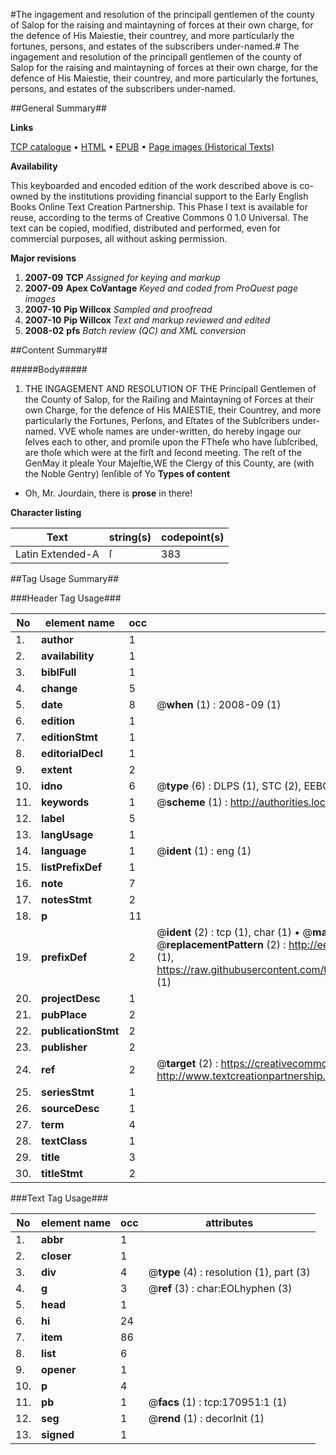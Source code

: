 #The ingagement and resolution of the principall gentlemen of the county of Salop for the raising and maintayning of forces at their own charge, for the defence of His Maiestie, their countrey, and more particularly the fortunes, persons, and estates of the subscribers under-named.#
The ingagement and resolution of the principall gentlemen of the county of Salop for the raising and maintayning of forces at their own charge, for the defence of His Maiestie, their countrey, and more particularly the fortunes, persons, and estates of the subscribers under-named.

##General Summary##

**Links**

[TCP catalogue](http://www.ota.ox.ac.uk/tcp/)  • 
[HTML](http://tei.it.ox.ac.uk/tcp/Texts-HTML/free/A84/A84430.html)  • 
[EPUB](http://tei.it.ox.ac.uk/tcp/Texts-EPUB/free/A84/A84430.epub) • 
[Page images (Historical Texts)](https://data.historicaltexts.jisc.ac.uk/view?pubId=eebo-99897819e&pageId=eebo-99897819e-170951-1)

**Availability**

This keyboarded and encoded edition of the
	       work described above is co-owned by the institutions
	       providing financial support to the Early English Books
	       Online Text Creation Partnership. This Phase I text is
	       available for reuse, according to the terms of Creative
	       Commons 0 1.0 Universal. The text can be copied,
	       modified, distributed and performed, even for
	       commercial purposes, all without asking permission.

**Major revisions**

1. __2007-09__ __TCP__ *Assigned for keying and markup*
1. __2007-09__ __Apex CoVantage__ *Keyed and coded from ProQuest page images*
1. __2007-10__ __Pip Willcox__ *Sampled and proofread*
1. __2007-10__ __Pip Willcox__ *Text and markup reviewed and edited*
1. __2008-02__ __pfs__ *Batch review (QC) and XML conversion*

##Content Summary##

#####Body#####

1. THE INGAGEMENT AND RESOLUTION OF THE Principall Gentlemen of the County of Salop, for the Raiſing and Maintayning of Forces at their own Charge, for the defence of His MAIESTIE, their Countrey, and more particularly the Fortunes, Perſons, and Eſtates of the Subſcribers under-named.
VVE whoſe names are under-written, do hereby ingage our ſelves each to other, and promiſe upon the FTheſe who have ſubſcribed, are thoſe which were at the firſt and ſecond meeting. The reſt of the GenMay it pleaſe Your Majeſtie,WE the Clergy of this County, are (with the Noble Gentry) ſenſible of Yo
**Types of content**

  * Oh, Mr. Jourdain, there is **prose** in there!

**Character listing**


|Text|string(s)|codepoint(s)|
|---|---|---|
|Latin Extended-A|ſ|383|

##Tag Usage Summary##

###Header Tag Usage###

|No|element name|occ|attributes|
|---|---|---|---|
|1.|__author__|1||
|2.|__availability__|1||
|3.|__biblFull__|1||
|4.|__change__|5||
|5.|__date__|8| @__when__ (1) : 2008-09 (1)|
|6.|__edition__|1||
|7.|__editionStmt__|1||
|8.|__editorialDecl__|1||
|9.|__extent__|2||
|10.|__idno__|6| @__type__ (6) : DLPS (1), STC (2), EEBO-CITATION (1), PROQUEST (1), VID (1)|
|11.|__keywords__|1| @__scheme__ (1) : http://authorities.loc.gov/ (1)|
|12.|__label__|5||
|13.|__langUsage__|1||
|14.|__language__|1| @__ident__ (1) : eng (1)|
|15.|__listPrefixDef__|1||
|16.|__note__|7||
|17.|__notesStmt__|2||
|18.|__p__|11||
|19.|__prefixDef__|2| @__ident__ (2) : tcp (1), char (1)  •  @__matchPattern__ (2) : ([0-9\-]+):([0-9IVX]+) (1), (.+) (1)  •  @__replacementPattern__ (2) : http://eebo.chadwyck.com/downloadtiff?vid=$1&page=$2 (1), https://raw.githubusercontent.com/textcreationpartnership/Texts/master/tcpchars.xml#$1 (1)|
|20.|__projectDesc__|1||
|21.|__pubPlace__|2||
|22.|__publicationStmt__|2||
|23.|__publisher__|2||
|24.|__ref__|2| @__target__ (2) : https://creativecommons.org/publicdomain/zero/1.0/ (1), http://www.textcreationpartnership.org/docs/. (1)|
|25.|__seriesStmt__|1||
|26.|__sourceDesc__|1||
|27.|__term__|4||
|28.|__textClass__|1||
|29.|__title__|3||
|30.|__titleStmt__|2||


###Text Tag Usage###

|No|element name|occ|attributes|
|---|---|---|---|
|1.|__abbr__|1||
|2.|__closer__|1||
|3.|__div__|4| @__type__ (4) : resolution (1), part (3)|
|4.|__g__|3| @__ref__ (3) : char:EOLhyphen (3)|
|5.|__head__|1||
|6.|__hi__|24||
|7.|__item__|86||
|8.|__list__|6||
|9.|__opener__|1||
|10.|__p__|4||
|11.|__pb__|1| @__facs__ (1) : tcp:170951:1 (1)|
|12.|__seg__|1| @__rend__ (1) : decorInit (1)|
|13.|__signed__|1||
